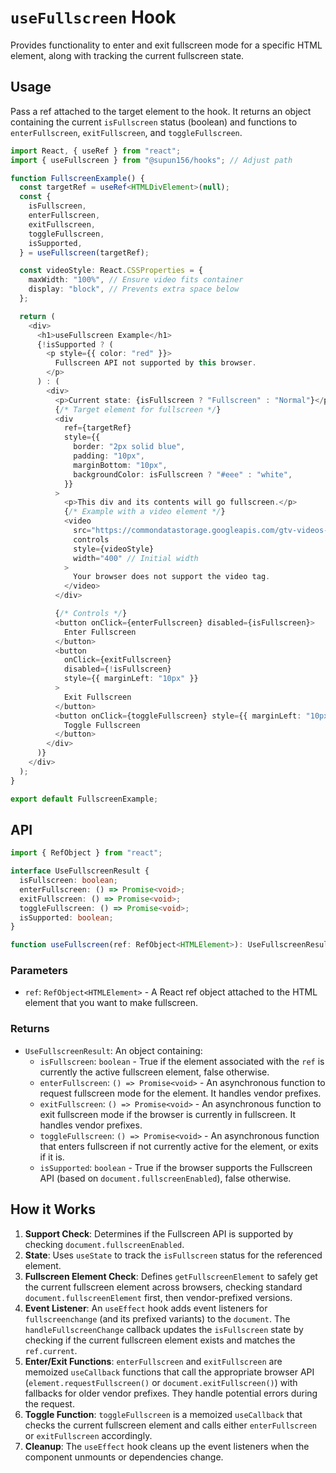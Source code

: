 # `useFullscreen` Hook

Provides functionality to enter and exit fullscreen mode for a specific HTML element, along with tracking the current fullscreen state.

## Usage

Pass a ref attached to the target element to the hook. It returns an object containing the current `isFullscreen` status (boolean) and functions to `enterFullscreen`, `exitFullscreen`, and `toggleFullscreen`.

```typescript
import React, { useRef } from "react";
import { useFullscreen } from "@supun156/hooks"; // Adjust path

function FullscreenExample() {
  const targetRef = useRef<HTMLDivElement>(null);
  const {
    isFullscreen,
    enterFullscreen,
    exitFullscreen,
    toggleFullscreen,
    isSupported,
  } = useFullscreen(targetRef);

  const videoStyle: React.CSSProperties = {
    maxWidth: "100%", // Ensure video fits container
    display: "block", // Prevents extra space below
  };

  return (
    <div>
      <h1>useFullscreen Example</h1>
      {!isSupported ? (
        <p style={{ color: "red" }}>
          Fullscreen API not supported by this browser.
        </p>
      ) : (
        <div>
          <p>Current state: {isFullscreen ? "Fullscreen" : "Normal"}</p>
          {/* Target element for fullscreen */}
          <div
            ref={targetRef}
            style={{
              border: "2px solid blue",
              padding: "10px",
              marginBottom: "10px",
              backgroundColor: isFullscreen ? "#eee" : "white",
            }}
          >
            <p>This div and its contents will go fullscreen.</p>
            {/* Example with a video element */}
            <video
              src="https://commondatastorage.googleapis.com/gtv-videos-bucket/sample/BigBuckBunny.mp4"
              controls
              style={videoStyle}
              width="400" // Initial width
            >
              Your browser does not support the video tag.
            </video>
          </div>

          {/* Controls */}
          <button onClick={enterFullscreen} disabled={isFullscreen}>
            Enter Fullscreen
          </button>
          <button
            onClick={exitFullscreen}
            disabled={!isFullscreen}
            style={{ marginLeft: "10px" }}
          >
            Exit Fullscreen
          </button>
          <button onClick={toggleFullscreen} style={{ marginLeft: "10px" }}>
            Toggle Fullscreen
          </button>
        </div>
      )}
    </div>
  );
}

export default FullscreenExample;
```

## API

```typescript
import { RefObject } from "react";

interface UseFullscreenResult {
  isFullscreen: boolean;
  enterFullscreen: () => Promise<void>;
  exitFullscreen: () => Promise<void>;
  toggleFullscreen: () => Promise<void>;
  isSupported: boolean;
}

function useFullscreen(ref: RefObject<HTMLElement>): UseFullscreenResult;
```

### Parameters

- `ref`: `RefObject<HTMLElement>` - A React ref object attached to the HTML element that you want to make fullscreen.

### Returns

- `UseFullscreenResult`: An object containing:
  - `isFullscreen`: `boolean` - True if the element associated with the `ref` is currently the active fullscreen element, false otherwise.
  - `enterFullscreen`: `() => Promise<void>` - An asynchronous function to request fullscreen mode for the element. It handles vendor prefixes.
  - `exitFullscreen`: `() => Promise<void>` - An asynchronous function to exit fullscreen mode if the browser is currently in fullscreen. It handles vendor prefixes.
  - `toggleFullscreen`: `() => Promise<void>` - An asynchronous function that enters fullscreen if not currently active for the element, or exits if it is.
  - `isSupported`: `boolean` - True if the browser supports the Fullscreen API (based on `document.fullscreenEnabled`), false otherwise.

## How it Works

1.  **Support Check**: Determines if the Fullscreen API is supported by checking `document.fullscreenEnabled`.
2.  **State**: Uses `useState` to track the `isFullscreen` status for the referenced element.
3.  **Fullscreen Element Check**: Defines `getFullscreenElement` to safely get the current fullscreen element across browsers, checking standard `document.fullscreenElement` first, then vendor-prefixed versions.
4.  **Event Listener**: An `useEffect` hook adds event listeners for `fullscreenchange` (and its prefixed variants) to the `document`. The `handleFullscreenChange` callback updates the `isFullscreen` state by checking if the current fullscreen element exists and matches the `ref.current`.
5.  **Enter/Exit Functions**: `enterFullscreen` and `exitFullscreen` are memoized `useCallback` functions that call the appropriate browser API (`element.requestFullscreen()` or `document.exitFullscreen()`) with fallbacks for older vendor prefixes. They handle potential errors during the request.
6.  **Toggle Function**: `toggleFullscreen` is a memoized `useCallback` that checks the current fullscreen element and calls either `enterFullscreen` or `exitFullscreen` accordingly.
7.  **Cleanup**: The `useEffect` hook cleans up the event listeners when the component unmounts or dependencies change.
